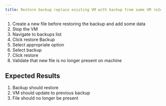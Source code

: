 ```yaml
---
title: Restore backup replace existing VM with backup from same VM (e2e_be)
---
```

1. Create a new file before restoring the backup and add some data
1. Stop the VM
1. Navigate to backups list
1. Click restore Backup
1. Select appropriate option
1. Select backup
1. Click restore
1. Validate that new file is no longer present on machine

## Expected Results
1. Backup should restore
1. VM should update to previous backup
1. File should no longer be present
